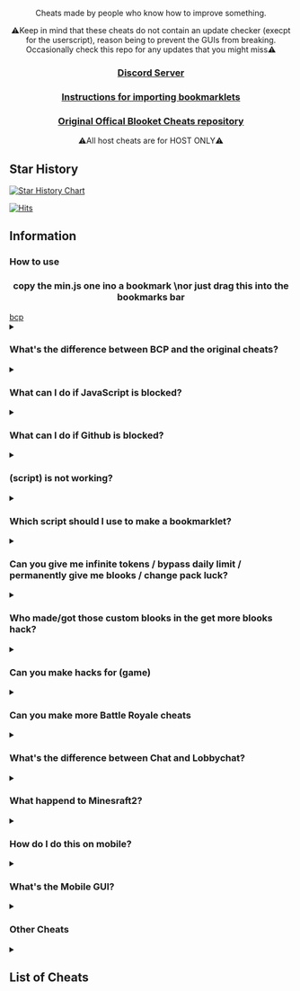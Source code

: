 <p align="center">Cheats made by people who know how to improve something.</p>
<p align="center">⚠️Keep in mind that these cheats do not contain an update checker (execpt for the userscript), reason being to prevent the GUIs from breaking. Occasionally check this repo for any updates that you might miss⚠️</p>
<h3 align="center"><a href="https://discord.gg/8A6J234n7v">Discord Server</a></h2>
<h3 align="center"><a href="https://github.com/005Konz/Blooket-Cheats/blob/main/tutorial/readme.md">Instructions for importing bookmarklets</a></h2>
<h3 align="center"><a href="https://github.com/Blooket-Council/Blooket-Cheats">Original Offical Blooket Cheats repository</a></h2>

<p align="center">⚠️All host cheats are for HOST ONLY⚠️</p>


## Star History

[![Star History Chart](https://api.star-history.com/svg?repos=randomstuff69/blooketcheatsplus&type=Date)](https://star-history.com/#randomstuff69/blooketcheatsplus&Date)


[![Hits](https://hits.sh/github.com/DannyDan0167/Blooket-Cheats-Plus.svg)](https://hits.sh/github.com/DannyDan0167/Blooket-Cheats-Plus/)

## Information

<h3>How to use</h3>
<h3 align="center">copy the min.js one ino a bookmark \nor just drag this into the bookmarks bar</a></h2>
<a href="javascript:fetch('https://cdn.jsdelivr.net/gh/randomstuff69/blooketcheatsplus/GUI/Gui.min.js').then(r=>r.text()).then(eval).catch(e=>console.error('Error:',e));">bcp</a>


<details><summary><h3>What's the difference between BCP and the original cheats?</h3></summary>

New and fixed features are in BCP to give you a better experience and an advantage to people who have the orignal gui. Making this better.
</details>

<details><summary><h3>What can I do if JavaScript is blocked?</h3></summary>

Try <a href="https://blooketbot.glitch.me/">https://blooketbot.glitch.me/</a>
</details>

<details><summary><h3>What can I do if Github is blocked?</h3></summary>

No problem! Here are the links to go:
https://cdn.jsdelivr.net/gh/dannydan0167/Blooket-Cheats-Plus/(gui folder)/(gui)
or
<a href="https://cocalc.com/github/dannydan0167/Blooket-Cheats-Plus">Cocalc</a> 
</details>

<details><summary><h3>(script) is not working?</h3></summary>

Make sure you're running it properly (see [How to use](https://gitlab.com/blooket/blooket-cheats/-/tree/main/tutorial?ref_type=heads)), if it still doesn't work and other cheats do, then [make an issue](https://github.com/DannyDan0167/Blooket-Cheats-Plus)
</details>

<details><summary><h3>Which script should I use to make a bookmarklet?</h3></summary>

You should use the scripts ending in ".min.js", as using the others will have errors due to formatting.
</details>

<details><summary><h3>Can you give me infinite tokens / bypass daily limit / permanently give me blooks / change pack luck?</h3></summary>

No, these are things we would've already done if they were possible, they're managed on the backend of Blooket so we can't modify them
</details>

<details><summary><h3>Who made/got those custom blooks in the get more blooks hack?</h3></summary>

The majority of those blooks are from Blacket and Pixelit, the rest were made from iBlooket, applesaucy411 (Reddit), DDragonYT (Reddit), Cerulean_MC (Reddit), and gengarfromfnaf (Discord). Ploopit Blooks are coming soon! maybe triangulet... (slim chance)
</details>


<details><summary><h3>Can you make hacks for (game)</h3></summary>

I already have gimkit and kahoot hacks listed on my profile.
</details>

<details><summary><h3>Can you make more Battle Royale cheats</h3></summary>

Battle Royale is a gamemode that works almost entirely on the host's end. The only thing we have control over is answering questions.
</details>

<details><summary><h3>What's the difference between Chat and Lobbychat?</h3></summary>

Chat (By Yeahbread on Ego Menu) is an online chat that you can talk and send images to anyone, even if they're not on the same game. Lobbychat (by Cryptodude3) can chat with anyone if they're in the same game as you. You can talk to BlooketBot users with Lobbychat as well. Aside from chatting Lobbychat can also execute commands. Here is a list:

### Commands
* set gold: /setstate gold:val
* set crypto /setstate crypto:val
* list all values to set: /dumpstate
* freeze frenzy scoreboard: /setval f/t t
* crash gold: /setval g/t t
* crash crypto: /setval cr/t t
* crash dino: /setval f/t t
* crash pirate: /setval d/t t
* freeze gold scoreboard: /setval tat/t t
* crash defense2(may take a few tries): /setval d/t t
* crash monster brawl: /setval xp/t t
* set gold to inf: /setval g Infinity
* just do /help for the rest
## Run while in lobby or in game, not before, not on nickname screen, INGAME!
</details>


<details><summary><h3>What happend to Minesraft2?</h3></summary>

Minesraft2 was sent a cease and desist from Blooket, and 05konz offered to take over since he wouldn't be able to.
</details>

<details><summary><h3>How do I do this on mobile?</h3></summary>

These scripts aren't made for mobile, so we don't really know how to get them to work on it.
</details>

<details><summary><h3>What's the Mobile GUI?</h3></summary>

The mobile GUI is the first GUI Minesraft2 ever made. Some people said it worked on mobile and it's a lot neater for mobile use apparently so we just called it that.
</details>

<details><summary><h3>Other Cheats</h3></summary>

* Blooket Bot: https://blooketbot.glitch.me/
* Blooket Bot Vercel: https://blooketbot.vercel.app/
* Homework editor (probably down): https://blookethwk.glitch.me/

</details>

<details><summary><h2>List of Cheats</h2></summary>

* [GUI](GUI/Gui.js)
* [Mobile GUI](MobileGUI/mobileGui.js)
### Monster Brawl Fixed by <a href="https://github.com/cryptodude3">Cryptodude3</a> aka Ducklife3141
* Double Enemy XP
* Half Enemy Speed
* Instant Kill
* Invincibility
* Kill Enemies
* Magnet
* Max Current Abilities
* Next Level
* Remove Obstacles
* Reset Health
* Set XP
* Set Level
### Cafe
* Max Items
* Remove Customers
* Reset Abilities
* Set Cash
* Stock Food
* Attack Player  By <a href="https://github.com/cryptodude3">Cryptodude3</a> aka Ducklife3141
* Spam Attack Player  By <a href="https://github.com/cryptodude3">Cryptodude3</a> aka Ducklife3141
### Crypto Hack
* Always Triple
* Always Hack By <a href="https://github.com/dannydan0167">DannyDan0167</a> aka me
* Auto Guess Fixed By <a href="https://github.com/dannydan0167">DannyDan0167</a> aka me
* Choice ESP 
* Password ESP Fixed By <a href="https://github.com/dannydan0167">DannyDan0167</a> aka me
* Remove Hack
* Set Crypto
* Set Password
* Crash Password Added By <a href="https://github.com/cryptodude3">Cryptodude3</a> aka Ducklife3141
* Steal Players Crypto
### Deceptive Dinos
* Auto Choose
* Rock ESP
* Set Fossils
* Set Multiplier
* Stop Cheating
### Tower of Doom
* Fill Deck
* Max Cards
* Max Health
* Max Stats
* Min Enemy
* Set Coins
### Factory
* Choose Blook
* Free Upgrades
* Max Blooks
* Remove Glitches
* Send Glitch
* Set All Mega Bot
* Set Cash
### Fishing Frenzy
* Frenzy
* Remove Distraction
* Send Distraction
* Set Lure
* Set Weight
### Flappy Blook
* Set Score
* Toggle Ghost
### Global
* Auto Answer
* Change Blook Ingame
* Every Answer Correct
* Flood Game Fixed by <a href="https://github.com/cryptodude3">Cryptodude3</a> aka Ducklife3141
* Get Daily Rewards
* Highlight Answers
* Host Any Gamemode
* Remove Name Limit
* Remove Random Name
* Sell Cheap Duplicates
* Sell Duplicate Blooks
* Simulate Pack
* Simulate Unlock
* Spam Buy Blooks
* Subtle Highlight Answers
* Use Any Blook Fixed by <a href="https://github.com/cryptodude3">Cryptodude3</a> aka Ducklife3141
* Use Any Banner By <a href="https://github.com/cryptodude3">Cryptodude3</a> aka Ducklife3141
* Crash Game By <a href="https://github.com/cryptodude3">Cryptodude3</a> aka Ducklife3141
* Chat By <a href="https://github.com/yeahbread/Ego-Menu-Bookmarklets">Ego Menu</a>
* Lobbychat By <a href="https://github.com/cryptodude3">Cryptodude3</a> aka Ducklife3141
* Freeze Leaderboard By <a href="https://github.com/cryptodude3">Cryptodude3</a> aka Ducklife3141
* Pin Guesser By <a href="https://github.com/cryptodude3">Cryptodude3</a> aka Ducklife3141
* Bypass Filter By <a href="https://github.com/cryptodude3">Cryptodude3</a> aka Ducklife3141
* Use Banner IDs By <a href="https://github.com/cryptodude3">Cryptodude3</a> aka Ducklife3141
#### Intervals
* Auto Answer
* Highlight Answers
* Percent Auto Answer
* Subtle Highlight Answers
### Gold Quest
* Always Triple
* Auto Choose
* Chest ESP Fixed By <a href="https://github.com/dannydan0167">DannyDan0167</a> aka me
* Remove lose 25%-50% By <a href="https://github.com/dannydan0167">DannyDan0167</a> aka me
* Reset All Gold
* Reset Players Gold
* Set Gold
* Swap Gold
### Crazy Kingdom
* Choice ESP Fixed By <a href="https://github.com/dannydan0167">DannyDan0167</a> aka me
* Choice ESP Loop
* Disable Toucan
* Max Stats
* Set Guests
* Skip Guest
### Racing
* Instant Win
### Battle Royale
* Auto Answer
#### Intervals
* Auto Answer
### Blook Rush
* Set Blooks
* Set Defense
### Tower Defense
* Earthquake
* Max Towers
* Remove Ducks
* Remove Enemies
* Remove Obsticles
* Set Damage
* Set Round
* Set Tokens
### Tower Defense 2
* Max Towers
* Remove Enemies
* Set Coins
* Set Health
* Set Round
### Pirate's Voyage
* Max Levels
* Set Doubloons
* Start Heist
* Swap Doubloons
* Take Doubloons
### Santa's Workshop
* Remove Distractions
* Send Distraction
* Set Toys
* Set Toys Per Question
* Swap Toys
</details>
